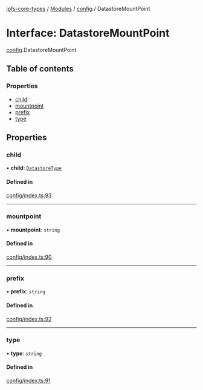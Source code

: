 [ipfs-core-types](../README.md) / [Modules](../modules.md) / [config](../modules/config.md) / DatastoreMountPoint

# Interface: DatastoreMountPoint

[config](../modules/config.md).DatastoreMountPoint

## Table of contents

### Properties

- [child](config.DatastoreMountPoint.md#child)
- [mountpoint](config.DatastoreMountPoint.md#mountpoint)
- [prefix](config.DatastoreMountPoint.md#prefix)
- [type](config.DatastoreMountPoint.md#type)

## Properties

### child

• **child**: [`DatastoreType`](config.DatastoreType.md)

#### Defined in

[config/index.ts:93](https://github.com/ipfs/js-ipfs/blob/1655368d/packages/ipfs-core-types/src/config/index.ts#L93)

___

### mountpoint

• **mountpoint**: `string`

#### Defined in

[config/index.ts:90](https://github.com/ipfs/js-ipfs/blob/1655368d/packages/ipfs-core-types/src/config/index.ts#L90)

___

### prefix

• **prefix**: `string`

#### Defined in

[config/index.ts:92](https://github.com/ipfs/js-ipfs/blob/1655368d/packages/ipfs-core-types/src/config/index.ts#L92)

___

### type

• **type**: `string`

#### Defined in

[config/index.ts:91](https://github.com/ipfs/js-ipfs/blob/1655368d/packages/ipfs-core-types/src/config/index.ts#L91)
